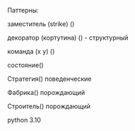 Паттерны:

заместитель (strike) ()

декоратор (кортутина) () - структурный

команда (х у) ()

состояние()

Стратегия() поведенческие

Фабрика() порождающий

Строитель() порождающий

python 3.10
